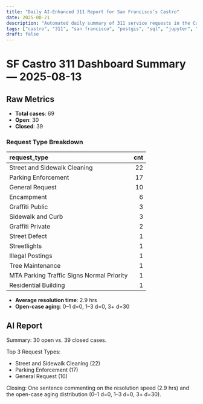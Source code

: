 ```yaml
---
title: "Daily AI-Enhanced 311 Report for San Francisco’s Castro"
date: 2025-08-21
description: "Automated daily summary of 311 service requests in the Castro neighborhood using Python, SQL, PostGIS and the smollm2:1.7b model via a local chat API."
tags: ["castro", "311", "san francisco", "postgis", "sql", "jupyter", "ai", "smollm2", "chat-api"]
draft: false
---
```


# SF Castro 311 Dashboard Summary — 2025-08-13

## Raw Metrics

- **Total cases**: 69
- **Open**:       30
- **Closed**:     39

### Request Type Breakdown

| request_type                              |   cnt |
|:------------------------------------------|------:|
| Street and Sidewalk Cleaning              |    22 |
| Parking Enforcement                       |    17 |
| General Request                           |    10 |
| Encampment                                |     6 |
| Graffiti Public                           |     3 |
| Sidewalk and Curb                         |     3 |
| Graffiti Private                          |     2 |
| Street Defect                             |     1 |
| Streetlights                              |     1 |
| Illegal Postings                          |     1 |
| Tree Maintenance                          |     1 |
| MTA Parking Traffic Signs Normal Priority |     1 |
| Residential Building                      |     1 |

- **Average resolution time**: 2.9 hrs
- **Open-case aging**:           0–1 d=0, 1–3 d=0, 3+ d=30

## AI Report

Summary: 30 open vs. 39 closed cases.

Top 3 Request Types:
- Street and Sidewalk Cleaning              (22)
- Parking Enforcement                       (17)
- General Request                           (10)

Closing: One sentence commenting on the resolution speed (2.9 hrs) and the open-case aging distribution (0–1 d=0, 1–3 d=0, 3+ d=30).
